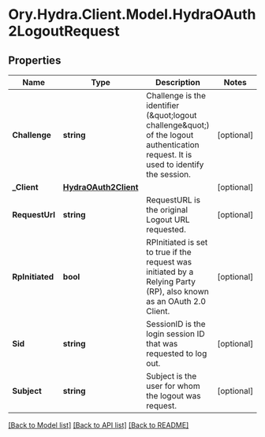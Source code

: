 # Ory.Hydra.Client.Model.HydraOAuth2LogoutRequest

## Properties

Name | Type | Description | Notes
------------ | ------------- | ------------- | -------------
**Challenge** | **string** | Challenge is the identifier (\&quot;logout challenge\&quot;) of the logout authentication request. It is used to identify the session. | [optional] 
**_Client** | [**HydraOAuth2Client**](HydraOAuth2Client.md) |  | [optional] 
**RequestUrl** | **string** | RequestURL is the original Logout URL requested. | [optional] 
**RpInitiated** | **bool** | RPInitiated is set to true if the request was initiated by a Relying Party (RP), also known as an OAuth 2.0 Client. | [optional] 
**Sid** | **string** | SessionID is the login session ID that was requested to log out. | [optional] 
**Subject** | **string** | Subject is the user for whom the logout was request. | [optional] 

[[Back to Model list]](../README.md#documentation-for-models) [[Back to API list]](../README.md#documentation-for-api-endpoints) [[Back to README]](../README.md)

